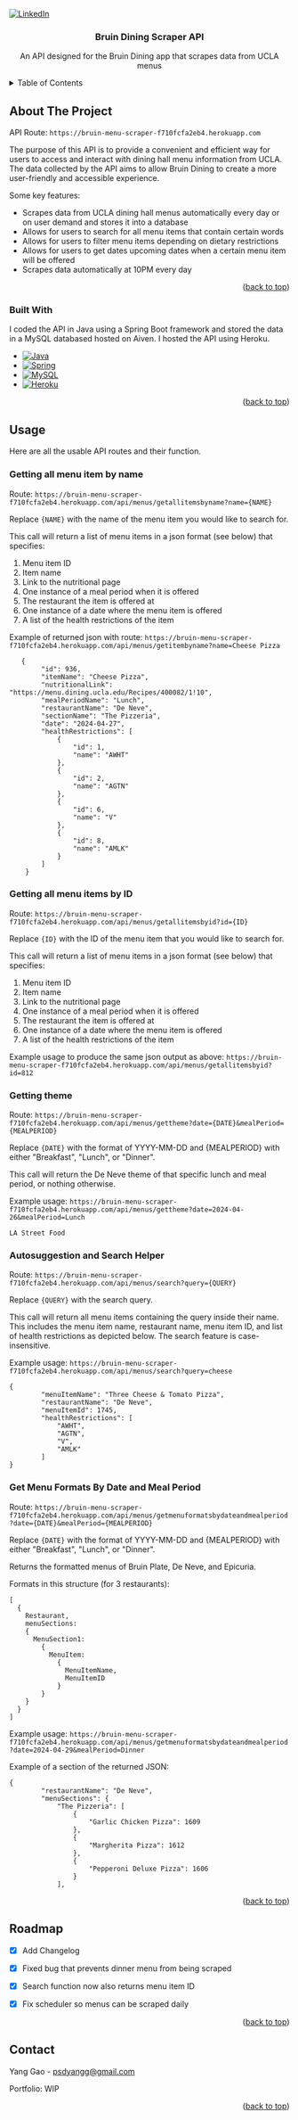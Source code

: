 <!-- Improved compatibility of back to top link: See: https://github.com/othneildrew/Best-README-Template/pull/73 -->
<a name="readme-top"></a>
<!--
*** Thanks for checking out the Best-README-Template. If you have a suggestion
*** that would make this better, please fork the repo and create a pull request
*** or simply open an issue with the tag "enhancement".
*** Don't forget to give the project a star!
*** Thanks again! Now go create something AMAZING! :D
-->

[![LinkedIn][linkedin-shield]][linkedin-url]



<!-- PROJECT LOGO -->
<div align="center">
  <h3 align="center">Bruin Dining Scraper API</h3>
  <p align="center">
    An API designed for the Bruin Dining app that scrapes data from UCLA menus
  </p>
</div>



<!-- TABLE OF CONTENTS -->
<details>
  <summary>Table of Contents</summary>
  <ol>
    <li>
      <a href="#about-the-project">About The Project</a>
      <ul>
        <li><a href="#built-with">Built With</a></li>
      </ul>
    </li>
    <li>
      <a href="#usage">Usage</a>
      <ul> 
        <li>
           <a href="#getting-all-menu-items-by-name"# >Getting all menu items by name </a> 
        </li>
        <li>
           <a href="#getting-all-menu-items-by-id"# >Getting all menu items by ID </a> 
        </li>
        <li>
           <a href="#getting-theme"# >Getting Theme </a> 
        </li>
        <li>
           <a href="#autosuggestion-and-search-helper"# >Autosuggestion and Search Helper </a> 
        </li>
        <li>
          <a href="#get-menu-formats-by-date-and-meal-period"# >Get Menu Formats By Date and Meal Period</a>
        </li>
      </ul>
    </li>
    <li>
           <a href="#Roadmap"# >Roadmap </a> 
    </li>
    <li><a href="#contact">Contact</a></li>
  </ol>
</details>



<!-- ABOUT THE PROJECT -->
## About The Project

API Route: `https://bruin-menu-scraper-f710fcfa2eb4.herokuapp.com`

The purpose of this API is to provide a convenient and efficient way for users to access and interact with dining hall menu information from UCLA. The data collected by the API aims to allow Bruin Dining to create a more user-friendly and accessible experience. 

Some key features:
* Scrapes data from UCLA dining hall menus automatically every day or on user demand and stores it into a database
* Allows for users to search for all menu items that contain certain words
* Allows for users to filter menu items depending on dietary restrictions
* Allows for users to get dates upcoming dates when a certain menu item will be offered
* Scrapes data automatically at 10PM every day

<p align="right">(<a href="#readme-top">back to top</a>)</p>



### Built With

I coded the API in Java using a Spring Boot framework and stored the data in a MySQL databased hosted on Aiven. I hosted the API using Heroku. 

* [![Java][Java-img]][Java-url]
* [![Spring][Spring-img]][Spring-url]
* [![MySQL][MySQL-img]][MySQL-url]
* [![Heroku][Heroku-img]][Heroku-url]


<p align="right">(<a href="#readme-top">back to top</a>)</p>


<!-- USAGE EXAMPLES -->
## Usage

Here are all the usable API routes and their function. 



### Getting all menu item by name

Route: `https://bruin-menu-scraper-f710fcfa2eb4.herokuapp.com/api/menus/getallitemsbyname?name={NAME}`

Replace `{NAME}` with the name of the menu item you would like to search for.

This call will return a list of menu items in a json format (see below) that specifies: 
1. Menu item ID
2. Item name
3. Link to the nutritional page
4. One instance of a meal period when it is offered
5. The restaurant the item is offered at
6. One instance of a date where the menu item is offered
7. A list of the health restrictions of the item

Example of returned json with route: `https://bruin-menu-scraper-f710fcfa2eb4.herokuapp.com/api/menus/getitembyname?name=Cheese Pizza`

```
   {
        "id": 936,
        "itemName": "Cheese Pizza",
        "nutritionalLink": "https://menu.dining.ucla.edu/Recipes/400082/1!10",
        "mealPeriodName": "Lunch",
        "restaurantName": "De Neve",
        "sectionName": "The Pizzeria",
        "date": "2024-04-27",
        "healthRestrictions": [
            {
                "id": 1,
                "name": "AWHT"
            },
            {
                "id": 2,
                "name": "AGTN"
            },
            {
                "id": 6,
                "name": "V"
            },
            {
                "id": 8,
                "name": "AMLK"
            }
        ]
    }
   ```

### Getting all menu items by ID

Route: `https://bruin-menu-scraper-f710fcfa2eb4.herokuapp.com/api/menus/getallitemsbyid?id={ID}`

Replace `{ID}` with the ID of the menu item that you would like to search for. 

This call will return a list of menu items in a json format (see below) that specifies: 
1. Menu item ID
2. Item name
3. Link to the nutritional page
4. One instance of a meal period when it is offered
5. The restaurant the item is offered at
6. One instance of a date where the menu item is offered
7. A list of the health restrictions of the item

Example usage to produce the same json output as above: `https://bruin-menu-scraper-f710fcfa2eb4.herokuapp.com/api/menus/getallitemsbyid?id=812`

### Getting theme

Route: `https://bruin-menu-scraper-f710fcfa2eb4.herokuapp.com/api/menus/gettheme?date={DATE}&mealPeriod={MEALPERIOD}`

Replace `{DATE}` with the format of YYYY-MM-DD and {MEALPERIOD} with either "Breakfast", "Lunch", or "Dinner".

This call will return the De Neve theme of that specific lunch and meal period, or nothing otherwise. 

Example usage: `https://bruin-menu-scraper-f710fcfa2eb4.herokuapp.com/api/menus/gettheme?date=2024-04-26&mealPeriod=Lunch`
```
LA Street Food
```

### Autosuggestion and Search Helper

Route: `https://bruin-menu-scraper-f710fcfa2eb4.herokuapp.com/api/menus/search?query={QUERY}`

Replace `{QUERY}` with the search query.

This call will return all menu items containing the query inside their name. This includes the menu item name, restaurant name, menu item ID, and list of health restrictions as depicted below. The search feature is case-insensitive.  

Example usage: `https://bruin-menu-scraper-f710fcfa2eb4.herokuapp.com/api/menus/search?query=cheese`

```
{
        "menuItemName": "Three Cheese & Tomato Pizza",
        "restaurantName": "De Neve",
        "menuItemId": 1745,
        "healthRestrictions": [
            "AWHT",
            "AGTN",
            "V",
            "AMLK"
        ]
}
```

### Get Menu Formats By Date and Meal Period

Route: `https://bruin-menu-scraper-f710fcfa2eb4.herokuapp.com/api/menus/getmenuformatsbydateandmealperiod?date={DATE}&mealPeriod={MEALPERIOD}`

Replace `{DATE}` with the format of YYYY-MM-DD and {MEALPERIOD} with either "Breakfast", "Lunch", or "Dinner".

Returns the formatted menus of Bruin Plate, De Neve, and Epicuria. 

Formats in this structure (for 3 restaurants):

```
[
  {
    Restaurant,
    menuSections:
    {
      MenuSection1:
        {
          MenuItem:
            {
              MenuItemName,
              MenuItemID
            }
        }
    }
  }
]
```

Example usage: `https://bruin-menu-scraper-f710fcfa2eb4.herokuapp.com/api/menus/getmenuformatsbydateandmealperiod?date=2024-04-29&mealPeriod=Dinner`

Example of a section of the returned JSON: 
```
{
        "restaurantName": "De Neve",
        "menuSections": {
            "The Pizzeria": [
                {
                    "Garlic Chicken Pizza": 1609
                },
                {
                    "Margherita Pizza": 1612
                },
                {
                    "Pepperoni Deluxe Pizza": 1606
                }
            ],
```

<p align="right">(<a href="#readme-top">back to top</a>)</p>

## Roadmap

- [x] Add Changelog
- [x] Fixed bug that prevents dinner menu from being scraped
- [x] Search function now also returns menu item ID  
- [x] Fix scheduler so menus can be scraped daily


<p align="right">(<a href="#readme-top">back to top</a>)</p>

<!-- CONTACT -->
## Contact

Yang Gao - psdyangg@gmail.com

Portfolio: WIP

<p align="right">(<a href="#readme-top">back to top</a>)</p>



<!-- MARKDOWN LINKS & IMAGES -->
<!-- https://www.markdownguide.org/basic-syntax/#reference-style-links -->
[contributors-shield]: https://img.shields.io/github/contributors/othneildrew/Best-README-Template.svg?style=for-the-badge
[contributors-url]: https://github.com/othneildrew/Best-README-Template/graphs/contributors
[forks-shield]: https://img.shields.io/github/forks/othneildrew/Best-README-Template.svg?style=for-the-badge
[forks-url]: https://github.com/othneildrew/Best-README-Template/network/members
[stars-shield]: https://img.shields.io/github/stars/othneildrew/Best-README-Template.svg?style=for-the-badge
[stars-url]: https://github.com/othneildrew/Best-README-Template/stargazers
[issues-shield]: https://img.shields.io/github/issues/othneildrew/Best-README-Template.svg?style=for-the-badge
[issues-url]: https://github.com/othneildrew/Best-README-Template/issues
[license-shield]: https://img.shields.io/github/license/othneildrew/Best-README-Template.svg?style=for-the-badge
[license-url]: https://github.com/othneildrew/Best-README-Template/blob/master/LICENSE.txt
[linkedin-shield]: https://img.shields.io/badge/-LinkedIn-black.svg?style=for-the-badge&logo=linkedin&colorB=555
[linkedin-url]: https://www.linkedin.com/in/yang-gao-65ba61179/
[Java-img]: https://img.shields.io/badge/java-%23ED8B00.svg?style=for-the-badge&logo=openjdk&logoColor=white
[Java-url]: https://www.java.com/
[MySQL-img]: https://img.shields.io/badge/mysql-4479A1.svg?style=for-the-badge&logo=mysql&logoColor=white
[MySQL-url]: https://www.mysql.com/
[Heroku-img]: https://img.shields.io/badge/heroku-%23430098.svg?style=for-the-badge&logo=heroku&logoColor=white
[Heroku-url]: https://www.heroku.com
[Spring-img]: https://img.shields.io/badge/spring-%236DB33F.svg?style=for-the-badge&logo=spring&logoColor=white
[Spring-url]: https://spring.io/
